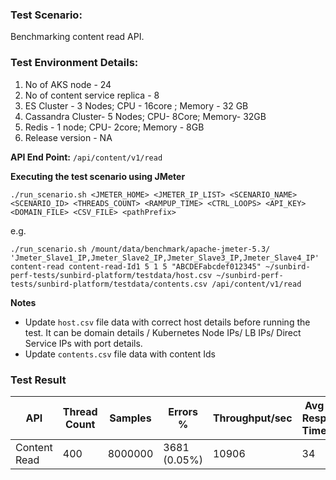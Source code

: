 ### Test Scenario:

Benchmarking content read API.


### Test Environment Details:
1. No of AKS node - 24
2. No of content service replica - 8
3. ES Cluster - 3 Nodes; CPU - 16core ; Memory - 32 GB
4. Cassandra Cluster- 5 Nodes; CPU- 8Core; Memory- 32GB
5. Redis - 1 node; CPU- 2core; Memory - 8GB
6. Release version - NA


**API End Point:** 
`/api/content/v1/read`


**Executing the test scenario using JMeter**

```./run_scenario.sh <JMETER_HOME> <JMETER_IP_LIST> <SCENARIO_NAME> <SCENARIO_ID> <THREADS_COUNT> <RAMPUP_TIME> <CTRL_LOOPS> <API_KEY> <DOMAIN_FILE> <CSV_FILE> <pathPrefix>```

e.g.

```./run_scenario.sh /mount/data/benchmark/apache-jmeter-5.3/ 'Jmeter_Slave1_IP,Jmeter_Slave2_IP,Jmeter_Slave3_IP,Jmeter_Slave4_IP' content-read content-read-Id1 5 1 5 "ABCDEFabcdef012345" ~/sunbird-perf-tests/sunbird-platform/testdata/host.csv ~/sunbird-perf-tests/sunbird-platform/testdata/contents.csv /api/content/v1/read```


**Notes**
- Update `host.csv` file data with correct host details before running the test. It can be domain details / Kubernetes Node IPs/ LB IPs/ Direct Service IPs with port details.
- Update `contents.csv` file data with content Ids

### Test Result

| API           | Thread Count  | Samples  | Errors %     | Throughput/sec |Avg Resp Time|95th pct| 99th pct |
| ------------- | ------------- | -------- | -------------| ---------------|-------------|--------|----------|
| Content Read  | 400           | 8000000  | 3681 (0.05%) | 10906          |    34       |    16  |    28    |
